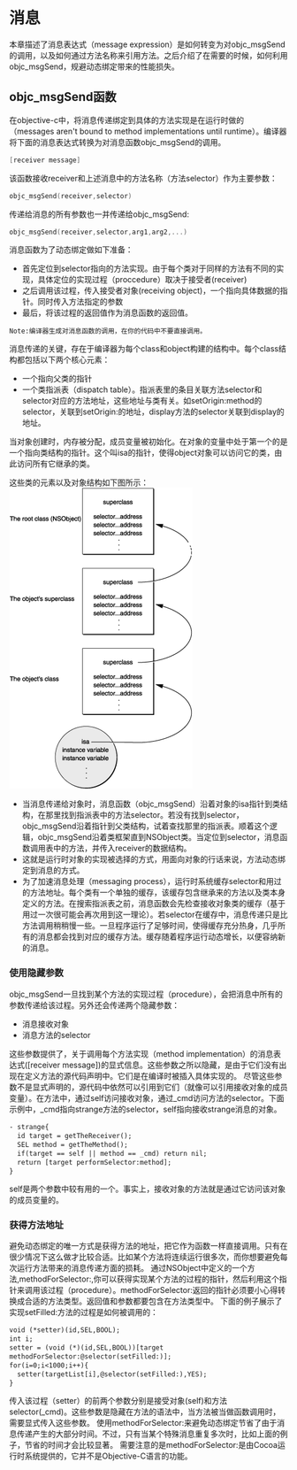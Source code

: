 # 消息
本章描述了消息表达式（message expression）是如何转变为对objc_msgSend的调用，以及如何通过方法名称来引用方法。之后介绍了在需要的时候，如何利用objc_msgSend，规避动态绑定带来的性能损失。

## objc_msgSend函数
在objective-c中，将消息传递绑定到具体的方法实现是在运行时做的（messages aren't bound to method implementations until runtime）。编译器将下面的消息表达式转换为对消息函数objc_msgSend的调用。
``` objective-c
[receiver message]
```
该函数接收receiver和上述消息中的方法名称（方法selector）作为主要参数：
``` objective-c
objc_msgSend(receiver,selector)
```
传递给消息的所有参数也一并传递给objc_msgSend:
``` objective-c
objc_msgSend(receiver,selector,arg1,arg2,...)
```
消息函数为了动态绑定做如下准备：
- 首先定位到selector指向的方法实现。由于每个类对于同样的方法有不同的实现，具体定位的实现过程（proccedure）取决于接受者(receiver)
- 之后调用该过程，传入接受者对象(receiving object)，一个指向具体数据的指针。同时传入方法指定的参数
- 最后，将该过程的返回值作为消息函数的返回值。
```
Note:编译器生成对消息函数的调用，在你的代码中不要直接调用。
```

消息传递的关键，存在于编译器为每个class和object构建的结构中。每个class结构都包括以下两个核心元素：
- 一个指向父类的指针
- 一个类指派表（dispatch table）。指派表里的条目关联方法selector和selector对应的方法地址，这些地址与类有关。如setOrigin:method的selector，关联到setOrigin:的地址，display方法的selector关联到display的地址。

当对象创建时，内存被分配，成员变量被初始化。在对象的变量中处于第一个的是一个指向类结构的指针。这个叫isa的指针，使得object对象可以访问它的类，由此访问所有它继承的类。

这些类的元素以及对象结构如下图所示：
![messaging framework](images/messaging.gif)

- 当消息传递给对象时，消息函数（objc_msgSend）沿着对象的isa指针到类结构，在那里找到指派表中的方法selector。若没有找到selector，objc_msgSend沿着指针到父类结构，试着查找那里的指派表。顺着这个逻辑，objc_msgSend沿着类框架直到NSObject类。当定位到selector，消息函数调用表中的方法，并传入receiver的数据结构。
- 这就是运行时对象的实现被选择的方式，用面向对象的行话来说，方法动态绑定到消息的方式。
- 为了加速消息处理（messaging process），运行时系统缓存selector和用过的方法地址。每个类有一个单独的缓存，该缓存包含继承来的方法以及类本身定义的方法。在搜索指派表之前，消息函数会先检查接收对象类的缓存（基于用过一次很可能会再次用到这一理论）。若selector在缓存中，消息传递只是比方法调用稍稍慢一些。一旦程序运行了足够时间，使得缓存充分热身，几乎所有的消息都会找到对应的缓存方法。缓存随着程序运行动态增长，以便容纳新的消息。

### 使用隐藏参数
objc_msgSend一旦找到某个方法的实现过程（procedure），会把消息中所有的参数传递给该过程。另外还会传递两个隐藏参数：
- 消息接收对象
- 消息方法的selector

这些参数提供了，关于调用每个方法实现（method implementation）的消息表达式([receiver message])的显式信息。这些参数之所以隐藏，是由于它们没有出现在定义方法的源代码声明中。它们是在编译时被插入具体实现的。
尽管这些参数不是显式声明的，源代码中依然可以引用到它们（就像可以引用接收对象的成员变量）。在方法中，通过self访问接收对象，通过_cmd访问方法的selector。下面示例中，_cmd指向strange方法的selector，self指向接收strange消息的对象。
``` objc
- strange{
  id target = getTheReceiver();
  SEL method = getTheMethod();
  if(target == self || method == _cmd) return nil;
  return [target performSelector:method];
}
```
self是两个参数中较有用的一个。事实上，接收对象的方法就是通过它访问该对象的成员变量的。

### 获得方法地址
避免动态绑定的唯一方式是获得方法的地址，把它作为函数一样直接调用。只有在很少情况下这么做才比较合适。比如某个方法将连续运行很多次，而你想要避免每次运行方法带来的消息传递方面的损耗。
通过NSObject中定义的一个方法,methodForSelector:,你可以获得实现某个方法的过程的指针，然后利用这个指针来调用该过程（procedure）。methodForSelector:返回的指针必须要小心得转换成合适的方法类型。返回值和参数都要包含在方法类型中。
下面的例子展示了实现setFilled:方法的过程是如何被调用的：
``` objc
void (*setter)(id,SEL,BOOL);
int i;
setter = (void (*)(id,SEL,BOOL))[target methodForSelector:@selector(setFilled:)];
for(i=0;i<1000;i++){
  setter(targetList[i],@selector(setFilled:),YES);
}
```

传入该过程（setter）的前两个参数分别是接受对象(self)和方法selector(_cmd)。这些参数是隐藏在方法的语法中，当方法被当做函数调用时，需要显式传入这些参数。
使用methodForSelector:来避免动态绑定节省了由于消息传递产生的大部分时间。不过，只有当某个特殊消息重复多次时，比如上面的例子，节省的时间才会比较显著。
需要注意的是methodForSelector:是由Cocoa运行时系统提供的，它并不是Objective-C语言的功能。
